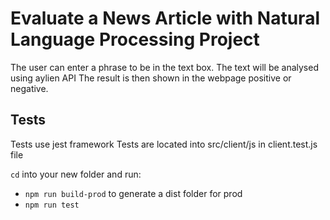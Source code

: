 # Evaluate a News Article with Natural Language Processing Project
The user can enter a phrase to be in the text box.
The text will be analysed using aylien API
The result is then shown in the webpage positive or negative.

## Tests  
Tests use jest framework
Tests are located into src/client/js in client.test.js file

`cd` into your new folder and run:
- ```npm run build-prod``` to generate a dist folder for prod
- ```npm run test``` 
